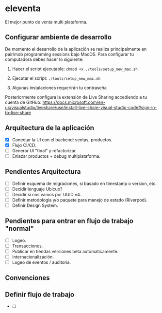# eleventa

El mejor punto de venta multi plataforma.

## Configurar ambiente de desarrollo

De momento el desarrollo de la aplicación se realiza principalmente en pair/mob programming sessions bajo MacOS. Para configurar tu computadora debes hacer lo siguiente:

1. Hacer el script ejecutable:
   `chmod +x ./tools/setup_new_mac.sh`

2. Ejecutar el script:
   `./tools/setup_new_mac.sh`

3. Algunas instalaciones requerirán tu contraseña

Posteriormente configura la extensión de Live Sharing accediendo a tu cuenta de GitHub:
https://docs.microsoft.com/en-us/visualstudio/liveshare/use/install-live-share-visual-studio-code#sign-in-to-live-share

## Arquitectura de la aplicación

- [x] Conectar la UI con el backend: ventas, productos.
- [x] Flujo CI/CD.
- [ ] Generar UI "final" y refactorizar.
- [ ] Enlazar productos + debug multiplataforma.

## Pendientes Arquitectura

- [ ] Definir esquema de migraciones, si basado en timestamp o version, etc.
- [ ] Decidir lenguaje Ubicuo?
- [ ] Decidir si nos vamos por UUID v4.
- [ ] Definir metodologia y/o paquete para manejo de estado (Riverpod).
- [ ] Definir Design System.

## Pendientes para entrar en flujo de trabajo "normal"

- [ ] Logeo.
- [ ] Transacciones.
- [ ] Publicar en tiendas versiones beta automaticamente.
- [ ] Internacionalización.
- [ ] Logeo de eventos / auditoria.

## Convenciones

## Definir flujo de trabajo

- [ ]

